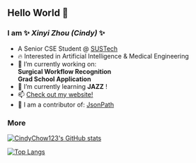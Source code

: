 ## Hello World 👋
### I am ✨ _Xinyi Zhou (Cindy)_ ✨
- A Senior CSE Student @ [SUSTech](https://www.sustech.edu.cn/en/)
- 🔥 Interested in Artificial Intelligence & Medical Engineering
- 🔭 I’m currently working on:  
      **Surgical Workflow Recognition**  
      **Grad School Application**
- 👯 I’m currently learning **JAZZ** !
- 📫 [Check out my website!](https://cindychow123.github.io/)
- 🔦 I am a contributor of: [JsonPath](https://github.com/json-path/JsonPath)
### More
[![CindyChow123's GitHub stats](https://github-readme-stats.vercel.app/api?username=CindyChow123&show_icons=true&title_color=C0CFF7&bg_color=30,000000,0A3189&text_color=ffffff&icon_color=D8E4FA)](https://github.com/anuraghazra/github-readme-stats)

[![Top Langs](https://github-readme-stats.vercel.app/api/top-langs/?username=CindyChow123&layout=compact&title_color=C0CFF7&bg_color=30,000000,0A3189&text_color=ffffff&icon_color=D8E4FA&card_width=445)](https://github.com/anuraghazra/github-readme-stats)
